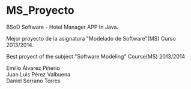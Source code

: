 MS_Proyecto
==================

BSoD Software - Hotel Manager APP In Java.

Mejor proyecto de la asignatura "Modelado de Software"(MS) Curso 2013/2014.

Best proyect of the subject "Software Modeling" Course(MS) 2013/2014

Emilio Álvarez Piñerio<br>
Juan Luis Pérez Valbuena<br>
Daniel Serrano Torres<br>
